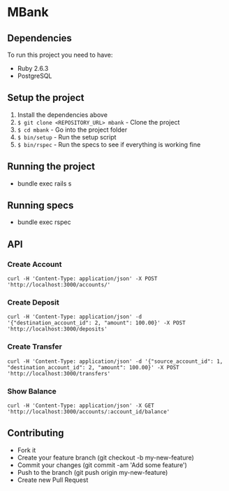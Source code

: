 # MBank

## Dependencies

To run this project you need to have:

* Ruby 2.6.3
* PostgreSQL

## Setup the project

1. Install the dependencies above
2. `$ git clone <REPOSITORY_URL> mbank` - Clone the project
3. `$ cd mbank` - Go into the project folder
4. `$ bin/setup` - Run the setup script
5. `$ bin/rspec` - Run the specs to see if everything is working fine

## Running the project

* bundle exec rails s

## Running specs

* bundle exec rspec

## API

### Create Account
```
curl -H 'Content-Type: application/json' -X POST 'http://localhost:3000/accounts/'
```

### Create Deposit
```
curl -H 'Content-Type: application/json' -d '{"destination_account_id": 2, "amount": 100.00}' -X POST 'http://localhost:3000/deposits'
```

### Create Transfer
```
curl -H 'Content-Type: application/json' -d '{"source_account_id": 1, "destination_account_id": 2, "amount": 100.00}' -X POST 'http://localhost:3000/transfers'
```

### Show Balance
```
curl -H 'Content-Type: application/json' -X GET 'http://localhost:3000/accounts/:account_id/balance'
```

## Contributing
* Fork it
* Create your feature branch (git checkout -b my-new-feature)
* Commit your changes (git commit -am 'Add some feature')
* Push to the branch (git push origin my-new-feature)
* Create new Pull Request
